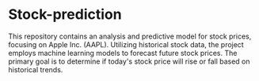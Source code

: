 # Stock-prediction
This repository contains an analysis and predictive model for stock prices, focusing on Apple Inc. (AAPL). Utilizing historical stock data, the project employs machine learning models to forecast future stock prices. The primary goal is to determine if today's stock price will rise or fall based on historical trends.
